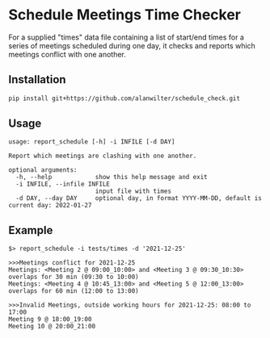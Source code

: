 # Schedule Meetings Time Checker

For a supplied "times" data file containing a list of start/end times for a series of meetings scheduled during one day, it checks and reports which meetings conflict with one another.

## Installation

```bash
pip install git+https://github.com/alanwilter/schedule_check.git
```

## Usage

```text
usage: report_schedule [-h] -i INFILE [-d DAY]

Report which meetings are clashing with one another.

optional arguments:
  -h, --help            show this help message and exit
  -i INFILE, --infile INFILE
                        input file with times
  -d DAY, --day DAY     optional day, in format YYYY-MM-DD, default is current day: 2022-01-27
```

## Example

```text
$> report_schedule -i tests/times -d '2021-12-25'

>>>Meetings conflict for 2021-12-25
Meetings: <Meeting 2 @ 09:00_10:00> and <Meeting 3 @ 09:30_10:30> overlaps for 30 min (09:30 to 10:00)
Meetings: <Meeting 4 @ 10:45_13:00> and <Meeting 5 @ 12:00_13:00> overlaps for 60 min (12:00 to 13:00)

>>>Invalid Meetings, outside working hours for 2021-12-25: 08:00 to 17:00
Meeting 9 @ 18:00_19:00
Meeting 10 @ 20:00_21:00
```
